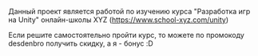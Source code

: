 Данный проект является работой по изучению курса "Разработка игр на Unity" онлайн-школы XYZ (https://www.school-xyz.com/unity)

Если решите самостоятельно пройти курс, то можете по промокоду desdenbro получить скидку, а я - бонус :D
